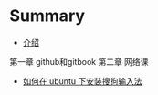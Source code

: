 # Summary

* [介绍](README.md)

第一章 github和gitbook
第二章 网络课 
* [如何在 ubuntu 下安装搜狗输入法](posts/work03.md)

